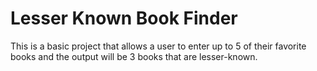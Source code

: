 <h1>Lesser Known Book Finder</h1>

This is a basic project that allows a user to enter up to 5 of their favorite books and the output will be 3 books that are lesser-known.
